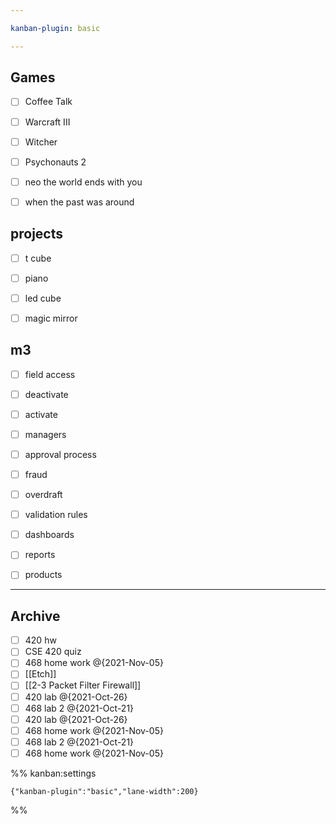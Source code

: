 ```yaml
---

kanban-plugin: basic

---
```


## Games

- [ ] Coffee Talk
- [ ] Warcraft III
- [ ] Witcher
- [ ] Psychonauts 2
- [ ] neo the world ends with you
- [ ] when the past was around


## projects

- [ ] t cube
- [ ] piano
- [ ] led cube
- [ ] magic mirror


## m3

- [ ] field access
- [ ] deactivate
- [ ] activate
- [ ] managers
- [ ] approval process
- [ ] fraud
- [ ] overdraft
- [ ] validation rules
- [ ] dashboards
- [ ] reports
- [ ] products


***

## Archive

- [ ] 420 hw
- [ ] CSE 420 quiz
- [ ] 468 home work @{2021-Nov-05}
- [ ] [[Etch]]
- [ ] [[2-3 Packet Filter Firewall]]
- [ ] 420 lab @{2021-Oct-26}
- [ ] 468 lab 2 @{2021-Oct-21}
- [ ] 420 lab @{2021-Oct-26}
- [ ] 468 home work @{2021-Nov-05}
- [ ] 468 lab 2 @{2021-Oct-21}
- [ ] 468 home work @{2021-Nov-05}

%% kanban:settings
```
{"kanban-plugin":"basic","lane-width":200}
```
%%